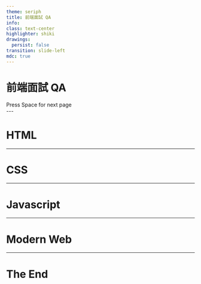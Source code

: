 ```yaml
---
theme: seriph
title: 前端面試 QA
info:
class: text-center
highlighter: shiki
drawings:
  persist: false
transition: slide-left
mdc: true
---
```


# 前端面試 QA

<div class="pt-12">
  <span @click="$slidev.nav.next" class="px-2 py-1 rounded cursor-pointer" hover="bg-white bg-opacity-10">
    Press Space for next page <carbon:arrow-right class="inline"/>
  </span>
</div>
---

# HTML

---

# CSS

---

# Javascript

---

# Modern Web

---

# The End
